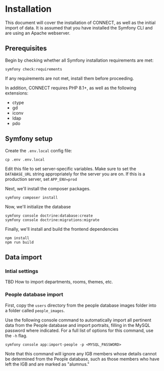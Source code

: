 # Installation

This document will cover the installation of CONNECT, as well as the initial import of data. It is assumed that you have
installed the Symfony CLI and are using an Apache webserver.

## Prerequisites

Begin by checking whether all Symfony installation requirements are met:

```shell
symfony check:requirements
```

If any requirements are not met, install them before proceeding.

In addition, CONNECT requires PHP 8.1+, as well as the following extensions:

- ctype
- gd
- iconv
- ldap
- pdo

## Symfony setup

Create the `.env.local` config file:

```shell
cp .env .env.local
```

Edit this file to set server-specific variables. Make sure to set the `DATABASE_URL` string appropriately for the server
you are on. If this is a production server, set `APP_ENV=prod`

Next, we'll install the composer packages.

```shell
symfony composer install
```

Now, we'll initialize the database

```shell
symfony console doctrine:database:create
symfony console doctrine:migrations:migrate
```

Finally, we'll install and build the frontend dependencies

```shell
npm install
npm run build
```

## Data import

### Intial settings

TBD How to import departments, rooms, themes, etc.

### People database import

First, copy the `users` directory from the people database images folder into a folder called `people_images`.

Use the following console command to automatically import all pertinent data from the People database and import
portraits, filling in the MySQL password where indicated. For a full list of options for this command, use the `-h`
flag.

```shell
symfony console app:import-people -p <MYSQL_PASSWORD>
```

Note that this command will ignore any IGB members whose details cannot be determined from the People database, such as
those members who have left the IGB and are marked as "alumnus."